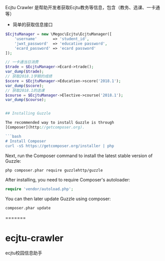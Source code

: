 
Ecjtu Crawler 是帮助开发者获取Ecjtu教务等信息，包含（教务、选课、一卡通等）

- 简单的获取信息接口
  

```php
$EcjtuManager = new \Megoc\Ecjtu\EcjtuManager([
    'username'       => 'student_id',
    'jwxt_password'  => 'educative password',
    'ecard_password' => 'ecard password'
]);

// 一卡通当日消费
$trade = $EcjtuManager->Ecard->trade();
var_dump($trade);
// 获取2018.1学期的成绩
$score = $EcjtuManager->Education->score('2018.1');
var_dump($score);
// 获取2018.1的选课
$course = $EcjtuManager->Elective->course('2018.1');
var_dump($course);


## Installing Guzzle

The recommended way to install Guzzle is through
[Composer](http://getcomposer.org).

```bash
# Install Composer
curl -sS https://getcomposer.org/installer | php
```

Next, run the Composer command to install the latest stable version of Guzzle:

```bash
php composer.phar require guzzlehttp/guzzle
```

After installing, you need to require Composer's autoloader:

```php
require 'vendor/autoload.php';
```

You can then later update Guzzle using composer:

 ```bash
composer.phar update
 ```
=======
# ecjtu-crawler
ecjtu校园信息助手
